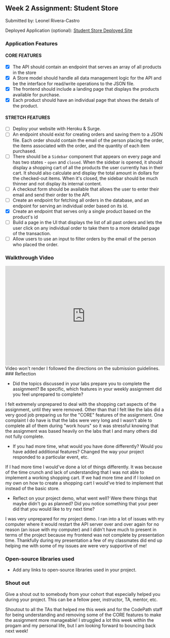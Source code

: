 
## Week 2 Assignment: Student Store

Submitted by: Leonel Rivera-Castro

Deployed Application (optional): [Student Store Deployed Site](ADD_LINK_HERE)

### Application Features

#### CORE FEATURES

- [X] The API should contain an endpoint that serves an array of all products in the store
- [X] A Store model should handle all data management logic for the API and be the interface for read/write operations to the JSON file.
- [X] The frontend should include a landing page that displays the products available for purchase.
- [X] Each product should have an individual page that shows the details of the product.

#### STRETCH FEATURES

- [ ] Deploy your website with Heroku & Surge. 
- [ ] An endpoint should exist for creating orders and saving them to a JSON file. Each order should contain the email of the person placing the order, the items associated with the order, and the quantity of each item purchased.
- [ ] There should be a `Sidebar` component that appears on every page and has two states - `open` and `closed`. When the sidebar is opened, it should display a shopping cart of all the products the user currently has in their cart. It should also calculate and display the total amount in dollars for the checked-out items. When it's closed, the sidebar should be much thinner and not display its internal content.
- [ ] A checkout form should be available that allows the user to enter their email and send their order to the API.
- [ ] Create an endpoint for fetching all orders in the database, and an endpoint for serving an individual order based on its id.
- [X] Create an endpoint that serves only a single product based on the product's id
- [ ] Build a page in the UI that displays the list of all past orders and lets the user click on any individual order to take them to a more detailed page of the transaction.
- [ ] Allow users to use an input to filter orders by the email of the person who placed the order.

### Walkthrough Video

<div style="position: relative; padding-bottom: 62.5%; height: 0;"><iframe src="https://www.loom.com/embed/da911a37133e4ae686b8f0cba3b5f24b" frameborder="0" webkitallowfullscreen mozallowfullscreen allowfullscreen style="position: absolute; top: 0; left: 0; width: 100%; height: 100%;"></iframe></div>
Video won't render I followed the directions on the submission guidelines.
### Reflection

* Did the topics discussed in your labs prepare you to complete the assignment? Be specific, which features in your weekly assignment did you feel unprepared to complete?

I felt extremely unprepared to deal with the shopping cart aspects of the assignment, until they were removed. Other than that I felt like the labs did a very good job preparing us for the "CORE" features of the assignment. One complaint I do have is that the labs were very long and I wasn't able to complete all of them during "work hours" so it was stressful knowing that the assignment was based heavily on the labs that I and many others did not fully complete. 

* If you had more time, what would you have done differently? Would you have added additional features? Changed the way your project responded to a particular event, etc.
  
If I had more time I would've done a lot of things differently. It was because of the time crunch and lack of understanding that I was not able to implement a working shopping cart. If we had more time and if I looked on my own on how to create a shopping cart I would've tried to implement that instead of the basic store. 

* Reflect on your project demo, what went well? Were there things that maybe didn't go as planned? Did you notice something that your peer did that you would like to try next time?

I was very unprepared for my project demo. I ran into a lot of issues with my computer where it would restart the API server over and over again for no reason (an issue with my computer) and I didn't have much to present in terms of the project because my frontend was not complete by presentation time. Thankfully during my presentation a few of my classmates did end up helping me with some of my issues are were very supportive of me!

### Open-source libraries used

- Add any links to open-source libraries used in your project.

### Shout out

Give a shout out to somebody from your cohort that especially helped you during your project. This can be a fellow peer, instructor, TA, mentor, etc.

Shoutout to all the TAs that helped me this week and for the CodePath staff for being understanding and removing some of the CORE features to make the assignment more manageable! I struggled a lot this week within the progam and my personal life, but I am looking forward to bouncing back next week!
